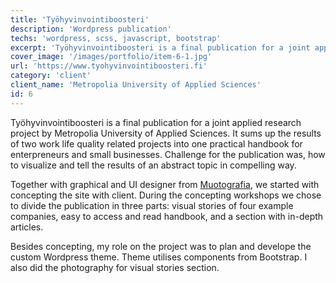 ```yaml
---
title: 'Työhyvinvointiboosteri'
description: 'Wordpress publication'
techs: 'wordpress, scss, javascript, bootstrap'
excerpt: 'Työhyvinvointiboosteri is a final publication for a joint applied research project by Metropolia University of Applied Sciences.'
cover_image: '/images/portfolio/item-6-1.jpg'
url: 'https://www.tyohyvinvointiboosteri.fi'
category: 'client'
client_name: 'Metropolia University of Applied Sciences'
id: 6
---
```


Työhyvinvointiboosteri is a final publication for a joint applied research project by Metropolia University of Applied Sciences. It sums up the results of two work life quality related projects into one practical handbook for enterpreneurs and small businesses. Challenge for the publication was, how to visualize and tell the results of an abstract topic in compelling way.

Together with graphical and UI designer from [Muotografia](https://muotografia.fi/), we started with concepting the site with client. During the concepting workshops we chose to divide the publication in three parts: visual stories of four example companies, easy to access and read handbook, and a section with in-depth articles.

Besides concepting, my role on the project was to plan and develope the custom Wordpress theme. Theme utilises components from Bootstrap. I also did the photography for visual stories section.
